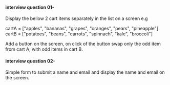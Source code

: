 #### interview question 01-

Display the bellow 2 cart items separately in the list on a screen e.g

cartA = ["apples", "bananas", "grapes", "oranges", "pears", "pineapple"]
cartB = ["potatoes", "beans", "carrots", "spinnach", "kale", "broccoli"]

Add a button on the screen, on click of the button swap only the odd item from cart A, with odd items in cart B.

#### interview question 02-

Simple form to submit a name and email and display the name and email on the screen.
